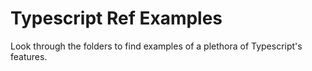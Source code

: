 # Typescript Ref Examples

Look through the folders to find examples of a plethora of Typescript's features.
